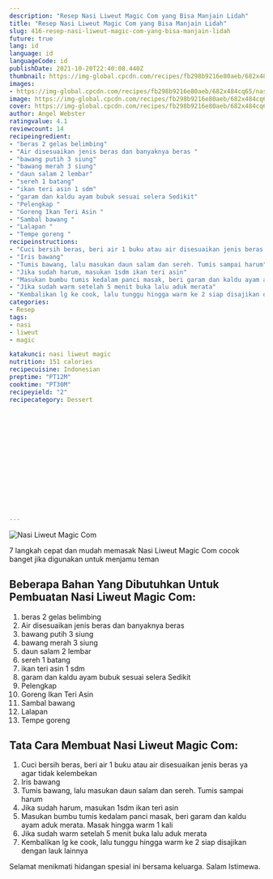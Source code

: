 ```yaml
---
description: "Resep Nasi Liweut Magic Com yang Bisa Manjain Lidah"
title: "Resep Nasi Liweut Magic Com yang Bisa Manjain Lidah"
slug: 416-resep-nasi-liweut-magic-com-yang-bisa-manjain-lidah
future: true
lang: id
language: id
languageCode: id
publishDate: 2021-10-20T22:40:08.440Z 
thumbnail: https://img-global.cpcdn.com/recipes/fb298b9216e80aeb/682x484cq65/nasi-liweut-magic-com-foto-resep-utama.webp
images:
- https://img-global.cpcdn.com/recipes/fb298b9216e80aeb/682x484cq65/nasi-liweut-magic-com-foto-resep-utama.webp
image: https://img-global.cpcdn.com/recipes/fb298b9216e80aeb/682x484cq65/nasi-liweut-magic-com-foto-resep-utama.webp
cover: https://img-global.cpcdn.com/recipes/fb298b9216e80aeb/682x484cq65/nasi-liweut-magic-com-foto-resep-utama.webp
author: Angel Webster
ratingvalue: 4.1
reviewcount: 14
recipeingredient:
- "beras 2 gelas belimbing"
- "Air disesuaikan jenis beras dan banyaknya beras "
- "bawang putih 3 siung"
- "bawang merah 3 siung"
- "daun salam 2 lembar"
- "sereh 1 batang"
- "ikan teri asin 1 sdm"
- "garam dan kaldu ayam bubuk sesuai selera Sedikit"
- "Pelengkap "
- "Goreng Ikan Teri Asin "
- "Sambal bawang "
- "Lalapan "
- "Tempe goreng "
recipeinstructions:
- "Cuci bersih beras, beri air 1 buku atau air disesuaikan jenis beras ya agar tidak kelembekan"
- "Iris bawang"
- "Tumis bawang, lalu masukan daun salam dan sereh. Tumis sampai harum"
- "Jika sudah harum, masukan 1sdm ikan teri asin"
- "Masukan bumbu tumis kedalam panci masak, beri garam dan kaldu ayam aduk merata. Masak hingga warm 1 kali"
- "Jika sudah warm setelah 5 menit buka lalu aduk merata"
- "Kembalikan lg ke cook, lalu tunggu hingga warm ke 2 siap disajikan dengan lauk lainnya"
categories:
- Resep
tags:
- nasi
- liweut
- magic

katakunci: nasi liweut magic 
nutrition: 151 calories
recipecuisine: Indonesian
preptime: "PT12M"
cooktime: "PT30M"
recipeyield: "2"
recipecategory: Dessert


     
    
    
    
    
    
    
    
    
    
    
      
    
---
```



![Nasi Liweut Magic Com](https://img-global.cpcdn.com/recipes/fb298b9216e80aeb/682x484cq65/nasi-liweut-magic-com-foto-resep-utama.webp)

7 langkah cepat dan mudah memasak  Nasi Liweut Magic Com cocok banget jika digunakan untuk menjamu teman

<!--inarticleads1-->

## Beberapa Bahan Yang Dibutuhkan Untuk Pembuatan Nasi Liweut Magic Com:

1. beras 2 gelas belimbing
1. Air disesuaikan jenis beras dan banyaknya beras 
1. bawang putih 3 siung
1. bawang merah 3 siung
1. daun salam 2 lembar
1. sereh 1 batang
1. ikan teri asin 1 sdm
1. garam dan kaldu ayam bubuk sesuai selera Sedikit
1. Pelengkap 
1. Goreng Ikan Teri Asin 
1. Sambal bawang 
1. Lalapan 
1. Tempe goreng 



<!--inarticleads2-->

## Tata Cara Membuat Nasi Liweut Magic Com:

1. Cuci bersih beras, beri air 1 buku atau air disesuaikan jenis beras ya agar tidak kelembekan
1. Iris bawang
1. Tumis bawang, lalu masukan daun salam dan sereh. Tumis sampai harum
1. Jika sudah harum, masukan 1sdm ikan teri asin
1. Masukan bumbu tumis kedalam panci masak, beri garam dan kaldu ayam aduk merata. Masak hingga warm 1 kali
1. Jika sudah warm setelah 5 menit buka lalu aduk merata
1. Kembalikan lg ke cook, lalu tunggu hingga warm ke 2 siap disajikan dengan lauk lainnya




Selamat menikmati hidangan spesial ini bersama keluarga. Salam Istimewa.
